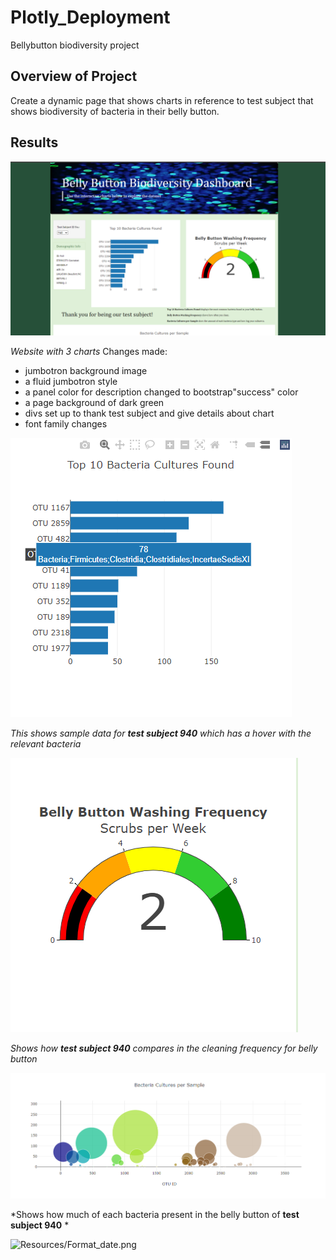# Plotly_Deployment
Bellybutton biodiversity project

## Overview of Project
Create a dynamic page that shows charts in reference to test subject that shows biodiversity of bacteria in their belly button.

## Results
![Resources/Website.png](Resources/Website.png) 

*Website with 3 charts*
Changes made:
-  jumbotron background image
- a fluid jumbotron style
- a panel color for description changed to bootstrap"success" color
- a page background of dark green
- divs set up to thank test subject and give details about chart
- font family changes

![Resources/940BarChart.png](Resources/940BarChart.png) 

*This shows sample data for **test subject 940** which has a hover with the relevant bacteria*

![Resources/940Guage.png](Resources/940Guage.png) 

*Shows how **test subject 940** compares in the cleaning frequency for belly button*


![Resources/940Bubble.png](Resources/940Bubble.png) 

*Shows how much of each bacteria present in the belly button of **test subject 940** *

![Resources/Format_date.png](Resources/Format_date.png) 

